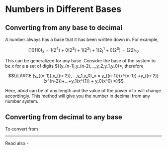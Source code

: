 # Numbers in Different Bases


## Converting from any base to decimal

A number always has a base that it has been written down in. For example,

$${ (10110)_2 = 1(2^4) + 0(2^3) + 1 (2^2) + 1(2^1_)  + 0(2^0) = (22)_{10}}$$

This can be generalized for any base. Consider the base of the system to be *x* for a a set of digits ${(y_(n-1),y_(n-2),...,y_2,y_1,y_0)*, therefore

$${\LARGE (y_{(n-1)},y_{(n-2)},...,y_1,y_0)_x = y_{(n-1)}(x^{n-1}) +y_{(n-2)}(x^{n-2})+...+y_1(x^{1}) + y_0(x^0) =}$$

Here, *abcd* can be of any length and the value of the power of x will change accordingly. This method will give you the number in decimal from any number system.


## Converting from decimal to any base

To convert from






---
Read also - 